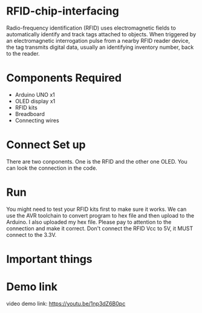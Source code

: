 # RFID-chip-interfacing
Radio-frequency identification (RFID) uses electromagnetic fields to automatically identify and track tags attached to objects. When triggered by an electromagnetic interrogation pulse from a nearby RFID reader device, the tag transmits digital data, usually an identifying inventory number, back to the reader.

# Components Required
* Arduino UNO x1
* OLED display x1
* RFID kits
* Breadboard
* Connecting wires

# Connect Set up
There are two conponents. One is the RFID and the other one OLED. You can look the connection in the code.

# Run
You might need to test your RFID kits first to make sure it works.
We can use the AVR toolchain to convert program to hex file and then upload to the Arduino. I also uploaded my hex file. 
Please pay to attention to the connection and make it correct. Don't connect the RFID Vcc to 5V, it MUST connect to the 3.3V.

# Important things




# Demo link
video demo link: https://youtu.be/1np3dZ6B0pc

